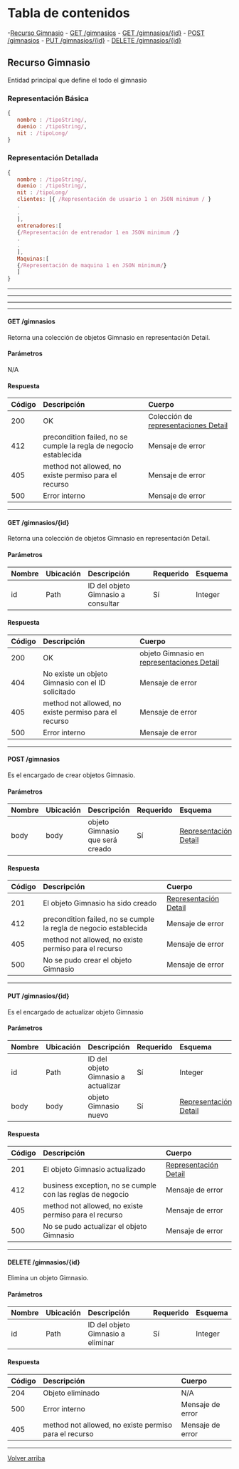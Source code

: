 
# Tabla de contenidos
   -[Recurso Gimnasio](#recurso-gimnasio)
      - [GET /gimnasios](#GET-/gimnasios)
      - [GET /gimnasios/{id}](#GET-/gimnasios/{id})
      - [POST /gimnasios](#POST-/gimnasios)
      - [PUT /gimnasios/{id}](#PUT-/gimnasios/{id})
      - [DELETE /gimnasios/{id}](#DELETE-/gimnasios/{id})

## Recurso Gimnasio
Entidad principal que define el todo el gimnasio	

### Representación Básica
```javascript
{
   nombre : /tipoString/,
   duenio : /tipoString/,
   nit : /tipoLong/
}
```
### Representación Detallada
```javascript
{
   nombre : /tipoString/,
   duenio : /tipoString/,
   nit : /tipoLong/
   clientes: [{ /Representación de usuario 1 en JSON minimum / }
   .
   .
   ],
   entrenadores:[
   {/Representación de entrenador 1 en JSON minimum /}
   .
   .
   ],
   Maquinas:[
   {/Representación de maquina 1 en JSON minimum/}
   ]
}
```
***
* * *
*****
- - -
#### GET /gimnasios
Retorna una colección de objetos Gimnasio en representación Detail.
#### Parámetros
N/A
#### Respuesta
Código|Descripción|Cuerpo
:--|:--|:--
200|OK|Colección de [representaciones Detail](#recurso-gimnasio)
412|precondition failed, no se cumple la regla de negocio establecida|Mensaje de error
405|method not allowed, no existe permiso para el recurso|Mensaje de error
500|Error interno|Mensaje de error
***
#### GET /gimnasios/{id}
Retorna una colección de objetos Gimnasio en representación Detail.
#### Parámetros
Nombre|Ubicación|Descripción|Requerido|Esquema
:--|:--|:--|:--|:--
id|Path|ID del objeto Gimnasio a consultar|Sí|Integer
#### Respuesta
Código|Descripción|Cuerpo
:--|:--|:--
200|OK|objeto Gimnasio en [representaciones Detail](#recurso-gimnasio)
404|No existe un objeto Gimnasio con el ID solicitado|Mensaje de error
405|method not allowed, no existe permiso para el recurso|Mensaje de error
500|Error interno|Mensaje de error
***
#### POST /gimnasios
Es el encargado de crear objetos Gimnasio.
#### Parámetros
Nombre|Ubicación|Descripción|Requerido|Esquema
:--|:--|:--|:--|:--
body|body|objeto Gimnasio que será creado|Sí|[Representación Detail](#recurso-gimnasio)
#### Respuesta
Código|Descripción|Cuerpo
:--|:--|:--
201|El objeto Gimnasio ha sido creado|[Representación Detail](#recurso-gimnasio)
412|precondition failed, no se cumple la regla de negocio establecida|Mensaje de error
405|method not allowed, no existe permiso para el recurso|Mensaje de error
500|No se pudo crear el objeto Gimnasio|Mensaje de error
***
#### PUT /gimnasios/{id}
Es el encargado de actualizar objeto Gimnasio
#### Parámetros
Nombre|Ubicación|Descripción|Requerido|Esquema
:--|:--|:--|:--|:--
id|Path|ID del objeto Gimnasio a actualizar|Sí|Integer
body|body|objeto Gimnasio nuevo|Sí|[Representación Detail](#recurso-gimnasio)
#### Respuesta
Código|Descripción|Cuerpo
:--|:--|:--
201|El objeto Gimnasio actualizado|[Representación Detail](#recurso-gimnasio)
412|business exception, no se cumple con las reglas de negocio|Mensaje de error
405|method not allowed, no existe permiso para el recurso|Mensaje de error
500|No se pudo actualizar el objeto Gimnasio|Mensaje de error
***
#### DELETE /gimnasios/{id}
Elimina un objeto Gimnasio.
#### Parámetros
Nombre|Ubicación|Descripción|Requerido|Esquema
:--|:--|:--|:--|:--
id|Path|ID del objeto Gimnasio a eliminar|Sí|Integer
#### Respuesta
Código|Descripción|Cuerpo
:--|:--|:--
204|Objeto eliminado|N/A
500|Error interno|Mensaje de error
405|method not allowed, no existe permiso para el recurso|Mensaje de error
***
[Volver arriba](#tabla-de-contenidos)


